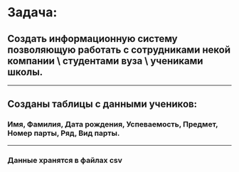 # Задача:
## Создать информационную систему позволяющую работать с сотрудниками некой компании \ студентами вуза \ учениками школы.
---
## Созданы таблицы с данными учеников:
 ### Имя, Фамилия, Дата рождения, Успеваемость, Предмет, Номер парты, Ряд, Вид парты.
 ---
 ### Данные хранятся в файлах __csv__